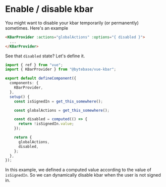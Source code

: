 # Enable / disable kbar

You might want to disable your kbar temporarily (or permanently) sometimes. Here's an example

```html
<KBarProvider :actions="globalActions" :options="{ disabled }">
  ...
</KBarProvider>
```

See that `disabled` state? Let's define it.

```typescript
import { ref } from "vue";
import { KBarProvider } from "@bytebase/vue-kbar";

export default defineComponent({
  components: {
    KBarProvider,
  },
  setup() {
    const isSignedIn = get_this_somewhere();

    const globalActions = get_this_somewhere();

    const disabled = computed(() => {
      return !isSignedIn.value;
    });

    return {
      globalActions,
      disabled,
    };
  },
});
```

In this example, we defined a computed value according to the value of `isSignedIn`. So we can dynamically disable kbar when the user is not signed in.
